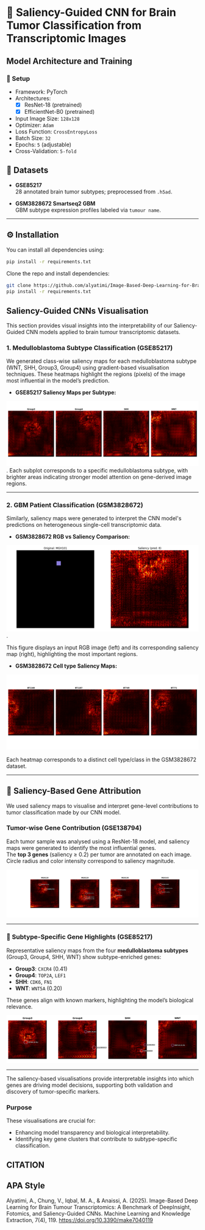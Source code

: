 # 🧠 Saliency-Guided CNN for Brain Tumor Classification from Transcriptomic Images

##  Model Architecture and Training

### 🔧 Setup
- Framework: PyTorch
- Architectures:
  - [x] ResNet-18 (pretrained)
  - [x] EfficientNet-B0 (pretrained)
- Input Image Size: `128x128`
- Optimizer: `Adam`
- Loss Function: `CrossEntropyLoss`
- Batch Size: `32`
- Epochs: `5` (adjustable)
- Cross-Validation: `5-fold`


## 🧬 Datasets

- **GSE85217**  
  28 annotated brain tumor subtypes; preprocessed from `.h5ad`.

- **GSM3828672 Smartseq2 GBM**  
  GBM subtype expression profiles labeled via `tumour name`.

---

## ⚙️ Installation

You can install all dependencies using:
```bash
pip install -r requirements.txt
```

Clone the repo and install dependencies:

```bash
git clone https://github.com/alyatimi/Image-Based-Deep-Learning-for-Brain-Tumour-Transcriptomics.git
pip install -r requirements.txt
```
## Saliency-Guided CNNs Visualisation

This section provides visual insights into the interpretability of our Saliency-Guided CNN models applied to brain tumour transcriptomic datasets.

### 1. Medulloblastoma Subtype Classification (GSE85217)

We generated class-wise saliency maps for each medulloblastoma subtype (WNT, SHH, Group3, Group4) using gradient-based visualisation techniques. These heatmaps highlight the regions (pixels) of the image most influential in the model’s prediction.

- **GSE85217 Saliency Maps per Subtype:**

![GSE85217 Saliency Maps](Figure/Figure_generate_saliencyGSE85217.png).
Each subplot corresponds to a specific medulloblastoma subtype, with brighter areas indicating stronger model attention on gene-derived image regions.

---

### 2. GBM Patient Classification (GSM3828672)

Similarly, saliency maps were generated to interpret the CNN model's predictions on heterogeneous single-cell transcriptomic data.

- **GSM3828672 RGB vs Saliency Comparison:**

![RGB vs Saliency - GSM3828672](Figure/RGBimag_pixelvsSaliency_GSM3828672.png).

This figure displays an input RGB image (left) and its corresponding saliency map (right), highlighting the most important regions.

- **GSM3828672 Cell type Saliency Maps:**

![Saliency GSM3828672](Figure/Figure_Saliency_GSM3828672.png)

Each heatmap corresponds to a distinct cell type/class in the GSM3828672 dataset.

---
## 🔬 Saliency-Based Gene Attribution

We used saliency maps to visualise and interpret gene-level contributions to tumor classification made by our CNN model.

###  Tumor-wise Gene Contribution (GSE138794)

Each tumor sample was analysed using a ResNet-18 model, and saliency maps were generated to identify the most influential genes.  
The **top 3 genes** (saliency ≥ 0.2) per tumor are annotated on each image.  
Circle radius and color intensity correspond to saliency magnitude.

![Tumor-wise Gene Contributions](Figure/Figure_6.png)

---

### 🧬 Subtype-Specific Gene Highlights (GSE85217)

Representative saliency maps from the four **medulloblastoma subtypes** (Group3, Group4, SHH, WNT) show subtype-enriched genes:

- **Group3**: `CXCR4` (0.41)  
- **Group4**: `TOP2A`, `LEF1`  
- **SHH**: `CDK6`, `FN1`  
- **WNT**: `WNT5A` (0.20)

These genes align with known markers, highlighting the model’s biological relevance.

![Subtype-Specific Gene Saliency](Figure/Saliencymaps_high-impactgenes_tumor_subtypes_GSE85217.png)

---

The saliency-based visualisations provide interpretable insights into which genes are driving model decisions, supporting both validation and discovery of tumor-specific markers.

### Purpose

These visualisations are crucial for:
- Enhancing model transparency and biological interpretability.
- Identifying key gene clusters that contribute to subtype-specific classification.


## CITATION 

## APA Style

Alyatimi, A., Chung, V., Iqbal, M. A., & Anaissi, A. (2025). Image-Based Deep Learning for Brain Tumour Transcriptomics: A Benchmark of DeepInsight, Fotomics, and Saliency-Guided CNNs. Machine Learning and Knowledge Extraction, 7(4), 119. https://doi.org/10.3390/make7040119
